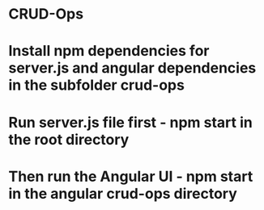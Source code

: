 # CRUD-Ops

# Install npm dependencies for server.js and angular dependencies in the subfolder crud-ops

# Run server.js file first - npm start in the root directory

# Then run the Angular UI - npm start in the angular crud-ops directory
